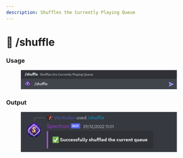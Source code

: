 ```yaml
---
description: Shuffles the Currently Playing Queue
---
```


# 🔀 /shuffle

### Usage

<figure><img src="../../.gitbook/assets/image (30).png" alt=""><figcaption></figcaption></figure>

### Output

<figure><img src="../../.gitbook/assets/image (18).png" alt=""><figcaption></figcaption></figure>
